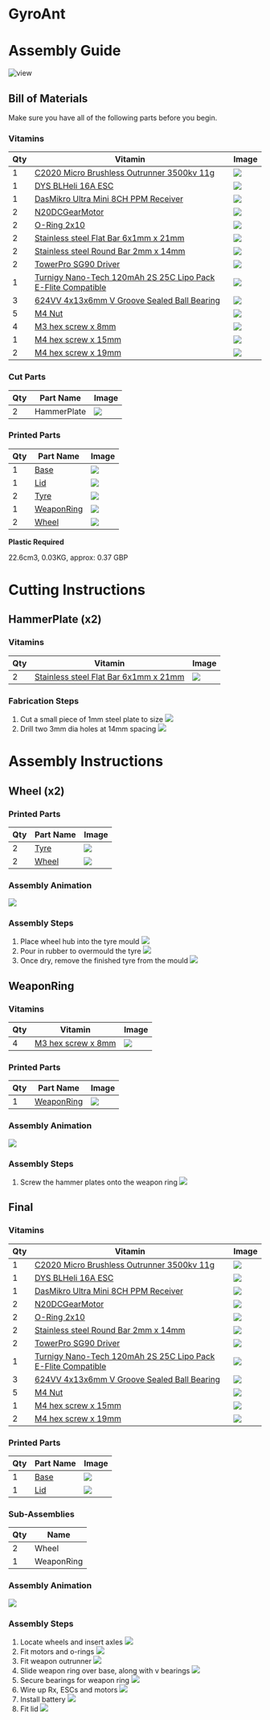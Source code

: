 # GyroAnt
# Assembly Guide

![view](../images/GyroAnt_view.png)

## Bill of Materials

Make sure you have all of the following parts before you begin.

### Vitamins

Qty | Vitamin | Image
--- | --- | ---
1 | [C2020 Micro Brushless Outrunner 3500kv 11g]() | ![](../vitamins/images/C2020MicroBrushlessOutrunner3500kv11g_view.png) | 
1 | [DYS BLHeli 16A ESC]() | ![](../vitamins/images/DYSBLHeli16AESC_view.png) | 
1 | [DasMikro Ultra Mini 8CH PPM Receiver]() | ![](../vitamins/images/DasMikroUltraMini8CHPPMReceiver_view.png) | 
2 | [N20DCGearMotor]() | ![](../vitamins/images/N20DCGearMotor_view.png) | 
2 | [O-Ring 2x10]() | ![](../vitamins/images/ORing2x10_view.png) | 
2 | [Stainless steel Flat Bar 6x1mm x 21mm]() | ![](../vitamins/images/StainlesssteelFlatBar6x1mmx21mm_view.png) | 
2 | [Stainless steel Round Bar 2mm x 14mm]() | ![](../vitamins/images/StainlesssteelRoundBar2mmx14mm_view.png) | 
2 | [TowerPro SG90 Driver]() | ![](../vitamins/images/TowerProSG90Driver_view.png) | 
1 | [Turnigy Nano-Tech 120mAh 2S 25C Lipo Pack E-Flite Compatible]() | ![](../vitamins/images/TurnigyNanoTech120mAh2S25CLipoPackEFliteCompatible_view.png) | 
3 | [624VV 4x13x6mm V Groove Sealed Ball Bearing]() | ![](../vitamins/images/624VV4x13x6mmVGrooveSealedBallBearing_view.png) | 
5 | [M4 Nut]() | ![](../vitamins/images/M4Nut_view.png) | 
4 | [M3 hex screw x 8mm]() | ![](../vitamins/images/M3hexscrewx8mm_view.png) | 
1 | [M4 hex screw x 15mm]() | ![](../vitamins/images/M4hexscrewx15mm_view.png) | 
2 | [M4 hex screw x 19mm]() | ![](../vitamins/images/M4hexscrewx19mm_view.png) | 

### Cut Parts

Qty | Part Name | Image
--- | --- | ---
2 | HammerPlate | ![](../cutparts/images/HammerPlate_view.png) | 

### Printed Parts

Qty | Part Name | Image
--- | --- | ---
1 | [Base](../printedparts/stl/Base.stl) | ![](../printedparts/images/Base_view.png) | 
1 | [Lid](../printedparts/stl/Lid.stl) | ![](../printedparts/images/Lid_view.png) | 
2 | [Tyre](../printedparts/stl/Tyre.stl) | ![](../printedparts/images/Tyre_view.png) | 
1 | [WeaponRing](../printedparts/stl/WeaponRing.stl) | ![](../printedparts/images/WeaponRing_view.png) | 
2 | [Wheel](../printedparts/stl/Wheel.stl) | ![](../printedparts/images/Wheel_view.png) | 


**Plastic Required**

22.6cm3, 0.03KG,  approx: 0.37 GBP


# Cutting Instructions

## HammerPlate (x2)

### Vitamins

Qty | Vitamin | Image
--- | --- | ---
2 | [Stainless steel Flat Bar 6x1mm x 21mm]() | ![](../vitamins/images/StainlesssteelFlatBar6x1mmx21mm_view.png) | 

### Fabrication Steps

1. Cut a small piece of 1mm steel plate to size
![](../cutparts/images/HammerPlate_step1_view.png)
2. Drill two 3mm dia holes at 14mm spacing
![](../cutparts/images/HammerPlate_step2_view.png)


# Assembly Instructions

## Wheel (x2)

### Printed Parts

Qty | Part Name | Image
--- | --- | ---
2 | [Tyre](../printedparts/stl/Tyre.stl) | ![](../printedparts/images/Tyre_view.png) | 
2 | [Wheel](../printedparts/stl/Wheel.stl) | ![](../printedparts/images/Wheel_view.png) | 

### Assembly Animation

![](../assemblies/GyroAnt/Wheel.gif)

### Assembly Steps

1. Place wheel hub into the tyre mould
![](../assemblies/GyroAnt/Wheel_step1_view.png)
2. Pour in rubber to overmould the tyre
![](../assemblies/GyroAnt/Wheel_step2_view.png)
3. Once dry, remove the finished tyre from the mould
![](../assemblies/GyroAnt/Wheel_step3_view.png)


## WeaponRing

### Vitamins

Qty | Vitamin | Image
--- | --- | ---
4 | [M3 hex screw x 8mm]() | ![](../vitamins/images/M3hexscrewx8mm_view.png) | 

### Printed Parts

Qty | Part Name | Image
--- | --- | ---
1 | [WeaponRing](../printedparts/stl/WeaponRing.stl) | ![](../printedparts/images/WeaponRing_view.png) | 

### Assembly Animation

![](../assemblies/GyroAnt/WeaponRing.gif)

### Assembly Steps

1. Screw the hammer plates onto the weapon ring
![](../assemblies/GyroAnt/WeaponRing_step1_view.png)


## Final

### Vitamins

Qty | Vitamin | Image
--- | --- | ---
1 | [C2020 Micro Brushless Outrunner 3500kv 11g]() | ![](../vitamins/images/C2020MicroBrushlessOutrunner3500kv11g_view.png) | 
1 | [DYS BLHeli 16A ESC]() | ![](../vitamins/images/DYSBLHeli16AESC_view.png) | 
1 | [DasMikro Ultra Mini 8CH PPM Receiver]() | ![](../vitamins/images/DasMikroUltraMini8CHPPMReceiver_view.png) | 
2 | [N20DCGearMotor]() | ![](../vitamins/images/N20DCGearMotor_view.png) | 
2 | [O-Ring 2x10]() | ![](../vitamins/images/ORing2x10_view.png) | 
2 | [Stainless steel Round Bar 2mm x 14mm]() | ![](../vitamins/images/StainlesssteelRoundBar2mmx14mm_view.png) | 
2 | [TowerPro SG90 Driver]() | ![](../vitamins/images/TowerProSG90Driver_view.png) | 
1 | [Turnigy Nano-Tech 120mAh 2S 25C Lipo Pack E-Flite Compatible]() | ![](../vitamins/images/TurnigyNanoTech120mAh2S25CLipoPackEFliteCompatible_view.png) | 
3 | [624VV 4x13x6mm V Groove Sealed Ball Bearing]() | ![](../vitamins/images/624VV4x13x6mmVGrooveSealedBallBearing_view.png) | 
5 | [M4 Nut]() | ![](../vitamins/images/M4Nut_view.png) | 
1 | [M4 hex screw x 15mm]() | ![](../vitamins/images/M4hexscrewx15mm_view.png) | 
2 | [M4 hex screw x 19mm]() | ![](../vitamins/images/M4hexscrewx19mm_view.png) | 

### Printed Parts

Qty | Part Name | Image
--- | --- | ---
1 | [Base](../printedparts/stl/Base.stl) | ![](../printedparts/images/Base_view.png) | 
1 | [Lid](../printedparts/stl/Lid.stl) | ![](../printedparts/images/Lid_view.png) | 

### Sub-Assemblies

Qty | Name 
--- | --- 
2 | Wheel
1 | WeaponRing

### Assembly Animation

![](../assemblies/GyroAnt/GyroAnt.gif)

### Assembly Steps

1. Locate wheels and insert axles
![](../assemblies/GyroAnt/Final_step1_view.png)
2. Fit motors and o-rings
![](../assemblies/GyroAnt/Final_step2_view.png)
3. Fit weapon outrunner
![](../assemblies/GyroAnt/Final_step3_view.png)
4. Slide weapon ring over base, along with v bearings
![](../assemblies/GyroAnt/Final_step4_view.png)
5. Secure bearings for weapon ring
![](../assemblies/GyroAnt/Final_step5_view.png)
6. Wire up Rx, ESCs and motors
![](../assemblies/GyroAnt/Final_step6_view.png)
7. Install battery
![](../assemblies/GyroAnt/Final_step7_view.png)
8. Fit lid
![](../assemblies/GyroAnt/Final_step8_view.png)


